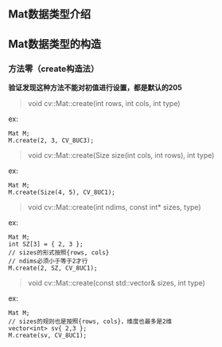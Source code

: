 ## Mat数据类型介绍

## Mat数据类型的构造
### 方法零（create构造法）
**验证发现这种方法不能对初值进行设置，都是默认的205**
> void cv::Mat::create(int rows, int cols, int type)
                     
ex:
```
Mat M;
M.create(2, 3, CV_8UC3);
```
> void cv::Mat::create(Size size(int cols, int rows), int type)

ex:
```
Mat M;
M.create(Size(4, 5), CV_8UC1);
```

> void cv::Mat::create(int ndims, const int* sizes, type)

ex:
```
Mat M;
int SZ[3] = { 2, 3 };
// sizes的形式按照{rows, cols}
// ndims必须小于等于2才行
M.create(2, SZ, CV_8UC1);
```

> void cv::Mat::create(const std::vector<int>& sizes, int type)

ex:
```
Mat M;
// sizes的规则也是按照{rows, cols}，维度也最多是2维
vector<int> sv{ 2,3 };
M.create(sv, CV_8UC1);
```
